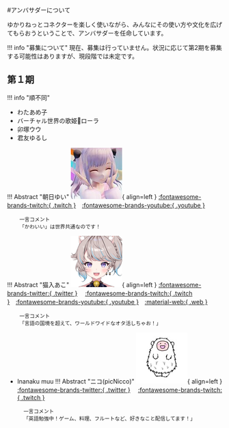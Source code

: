 #アンバサダーについて

ゆかりねっとコネクターを楽しく使いながら、みんなにその使い方や文化を広げてもらおうということで、アンバサダーを任命しています。

!!! info "募集について"
    現在、募集は行っていません。状況に応じて第2期を募集する可能性はありますが、現段階では未定です。

## 第１期
!!! info "順不同"

* わたあめ子
* バーチャル世界の歌姫💫ローラ
* 卯塚ウウ
* 君友ゆるし

!!! Abstract "朝日ゆい"
    ![朝日ゆい](images/yui.jpg){ align=left } 
        [:fontawesome-brands-twitch:{ .twitch }](https://www.twitch.tv/yuiasahiv)　[:fontawesome-brands-youtube:{ .youtube }](https://www.youtube.com/c/AsahiYuiChannel)　

        一言コメント    
        「かわいい」は世界共通なのです！


!!! Abstract "猫入あこ"
    ![猫入あこ](images/aco.png){ align=left } 
        [:fontawesome-brands-twitter:{ .twitter }](https://twitter.com/Aco_Necoilie) 　[:fontawesome-brands-twitch:{ .twitch }](https://www.twitch.tv/aco_necoilie)　[:fontawesome-brands-youtube:{ .youtube }](https://www.youtube.com/channel/UCHLZrWmAUDN7kQuFaOJvXew)　[:material-web:{ .web }](　https://aconecoaco151515.wixsite.com/aconeco)

        一言コメント    
        「言語の国境を超えて、ワールドワイドなオタ活しちゃお！」



* Inanaku muu
!!! Abstract "ニコ(picNicco)"
    ![ニコ(picNicco)](images/niko.jfif){ align=left } 
        [:fontawesome-brands-twitter:{ .twitter }](https://twitter.com/Fl_picc359) 　[:fontawesome-brands-twitch:{ .twitch }](https://twitch.tv/picnicco)

        一言コメント    
        「英語勉強中！ゲーム、料理、フルートなど、好きなこと配信してます！」
